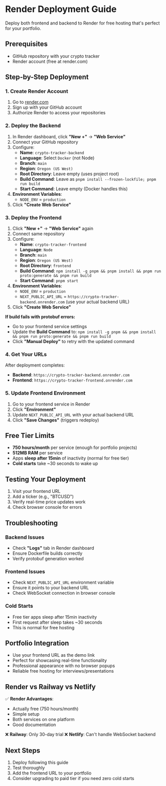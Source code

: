 # Render Deployment Guide

Deploy both frontend and backend to Render for free hosting that's perfect for your portfolio.

## Prerequisites
- GitHub repository with your crypto tracker
- Render account (free at render.com)

## Step-by-Step Deployment

### 1. Create Render Account
1. Go to [render.com](https://render.com)
2. Sign up with your GitHub account
3. Authorize Render to access your repositories

### 2. Deploy the Backend
1. In Render dashboard, click **"New +"** → **"Web Service"**
2. Connect your GitHub repository
3. Configure:
   - **Name**: `crypto-tracker-backend`
   - **Language**: Select `Docker` (not Node)
   - **Branch**: `main`
   - **Region**: `Oregon (US West)`
   - **Root Directory**: Leave empty (uses project root)
   - **Build Command**: Leave as `pnpm install --frozen-lockfile; pnpm run build` 
   - **Start Command**: Leave empty (Docker handles this)
4. **Environment Variables**: 
   - `NODE_ENV` = `production`
5. Click **"Create Web Service"**

### 3. Deploy the Frontend
1. Click **"New +"** → **"Web Service"** again
2. Connect same repository
3. Configure:
   - **Name**: `crypto-tracker-frontend`
   - **Language**: `Node`
   - **Branch**: `main`
   - **Region**: `Oregon (US West)`
   - **Root Directory**: `frontend`
   - **Build Command**: `npm install -g pnpm && pnpm install && pnpm run proto:generate && pnpm run build`
   - **Start Command**: `pnpm start`
4. **Environment Variables**:
   - `NODE_ENV` = `production`
   - `NEXT_PUBLIC_API_URL` = `https://crypto-tracker-backend.onrender.com` (use your actual backend URL)
5. Click **"Create Web Service"**

**If build fails with protobuf errors:**
- Go to your frontend service settings
- Update the **Build Command** to: `npm install -g pnpm && pnpm install && pnpm run proto:generate && pnpm run build`
- Click **"Manual Deploy"** to retry with the updated command

### 4. Get Your URLs
After deployment completes:
- **Backend**: `https://crypto-tracker-backend.onrender.com`
- **Frontend**: `https://crypto-tracker-frontend.onrender.com` 

### 5. Update Frontend Environment
1. Go to your frontend service in Render
2. Click **"Environment"**  
3. Update `NEXT_PUBLIC_API_URL` with your actual backend URL
4. Click **"Save Changes"** (triggers redeploy)

## Free Tier Limits
- **750 hours/month** per service (enough for portfolio projects)
- **512MB RAM** per service
- Apps **sleep after 15min** of inactivity (normal for free tier)
- **Cold starts** take ~30 seconds to wake up

## Testing Your Deployment
1. Visit your frontend URL
2. Add a ticker (e.g., "BTCUSD")
3. Verify real-time price updates work
4. Check browser console for errors

## Troubleshooting

### Backend Issues
- Check **"Logs"** tab in Render dashboard
- Ensure Dockerfile builds correctly
- Verify protobuf generation worked

### Frontend Issues  
- Check `NEXT_PUBLIC_API_URL` environment variable
- Ensure it points to your backend URL
- Check WebSocket connection in browser console

### Cold Starts
- Free tier apps sleep after 15min inactivity
- First request after sleep takes ~30 seconds
- This is normal for free hosting

## Portfolio Integration
- Use your frontend URL as the demo link
- Perfect for showcasing real-time functionality
- Professional appearance with no browser popups
- Reliable free hosting for interviews/presentations

## Render vs Railway vs Netlify
✅ **Render Advantages**:
- Actually free (750 hours/month)
- Simple setup
- Both services on one platform
- Good documentation

❌ **Railway**: Only 30-day trial
❌ **Netlify**: Can't handle WebSocket backend

## Next Steps
1. Deploy following this guide
2. Test thoroughly
3. Add the frontend URL to your portfolio
4. Consider upgrading to paid tier if you need zero cold starts